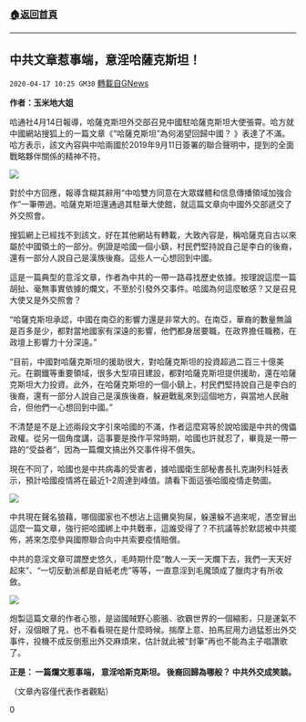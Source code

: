 ###  [:house:返回首頁](https://github.com/ourhimalayas/txt)
---

## 中共文章惹事端，意淫哈薩克斯坦！
`2020-04-17 10:25 GM30` [轉載自GNews](https://gnews.org/zh-hant/174841/)

**作者：玉米地大姐**

哈通社4月14日報導，哈薩克斯坦外交部召見中國駐哈薩克斯坦大使張霄。哈方就中國網站搜狐上的一篇文章《“哈薩克斯坦”為何渴望回歸中國？ 》表達了不滿。哈方表示，該文內容與中哈兩國於2019年9月11日簽署的聯合聲明中，提到的全面戰略夥伴關係的精神不符。

![](https://s3.amazonaws.com/gnews-media-offload/wp-content/uploads/2020/04/16212230/1-148.jpg)

對於中方回應，報導含糊其辭用“中哈雙方同意在大眾媒體和信息傳播領域加強合作”一筆帶過。哈薩克斯坦還通過其駐華大使館，就這篇文章向中國外交部遞交了外交照會。

搜狐網上已經找不到該文，好在其他網站有轉載，大致內容是，稱哈薩克自古以來屬於中國領土的一部分。例證是哈國一個小鎮，村民們堅持說自己是李白的後裔，還有一部分人說自己是漢族後裔。這些人一心想回到中國。

這是一篇典型的意淫文章，作者為中共的一帶一路尋找歷史依據。按理說這麼一篇胡扯、毫無事實依據的爛文，不至於引發外交事件。哈國為何這麼敏感？又是召見大使又是外交照會？

“哈薩克斯坦承認，中國在南亞的影響力還是非常大的。在南亞，華裔的數量無論是百多是少，都對當地國家有深遠的影響，他們都身居要職，在政界擔任職務，在政壇上影響力十分深遠。”

“目前，中國對哈薩克斯坦的援助很大，對哈薩克斯坦的投資超過二百三十億美元。在鋼鐵等重要領域，很多大型項目建設，都對哈薩克斯坦提供援助，還在哈薩克斯坦大力投資。此外，在哈薩克斯坦的一個小鎮上，村民們堅持說自己是李白的後裔，還有一部分人說自己是漢族後裔，躲避戰亂來到這個地方，與當地人民融合，但他們一心想回到中國。”

不清楚是不是上述兩段文字引來哈國的不滿，作者這麼寫等於說哈國是中共的傀儡政權。從另一個角度講，這事要是換作平常時期，哈國也許就忍了，畢竟是一帶一路的“受益者“，因為一篇爛文搞出外交事件得不償失。

現在不同了，哈國也是中共病毒的受害者，據哈國衛生部秘書長扎克謝列科娃表示，預計哈國疫情將在最近1-2周達到峰值。請看下面這張哈國疫情走勢圖。

![](https://s3.amazonaws.com/gnews-media-offload/wp-content/uploads/2020/04/16212317/2-112.jpg)

中共現在聲名狼藉，哪個國家也不想沾上這攤臭狗屎，躲還躲不過來呢，憑空冒出這麼一篇文章，強行把哈國綁上中共戰車，這誰受得了？不抗議等於默認被中共擺佈，將來怎麼參與國際聯合向中共索要疫情賠償。

中共的意淫文章可謂歷史悠久，毛時期什麼“敵人一天一天爛下去，我們一天天好起來”、“一切反動派都是自紙老虎”等等，一直意淫到毛魔頭成了臘肉才有所收斂。

![](https://s3.amazonaws.com/gnews-media-offload/wp-content/uploads/2020/04/16212354/3-92.jpg)

炮製這篇文章的作者心態，是盜國賊野心膨脹、欲霸世界的一個縮影，只是運氣不好，沒個眼了見，也不看看現在是什麼時候。揣摩上意、拍馬屁用力過猛惹出外交事件，投機不成反倒惹出外交麻煩來，估計就此被“封筆”再也不能為主子唱讚歌了。

**正是： 
一篇爛文惹事端， 
意淫哈斯克斯坦。 
後裔回歸為哪般？ 
中共外交成笑談。**

（文章內容僅代表作者觀點）

0
